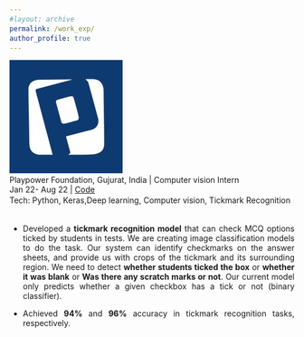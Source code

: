 ```yaml
---
#layout: archive
permalink: /work_exp/
author_profile: true
---
```


<!-- <div class="research-block">
	<div class="left">
		<span class="research-img">
			<img src="/images/wowlabz_gif.gif">
		</span>
	</div>
	<div class="right">
		<div class="title" style="font-size: 14px;"><a href="https://wowlabz.com/" style="text-decoration: none; color: inherit;" target="_blank">Wow Labz, Bangalore, Karnatka, India </a>| AI Developer</div>
		<div class="sub-title" style="font-size: 14px;">Sept 2023 - Present</div>
		<span class="research-text" style="text-align: justify; display: inline-block; font-size: 14px; line-height: 1.5;">Tech: Large Language Model (GPT3.5), Prompt Engineering, RAG, LLM Finetuning, Chatbot, Text-to-image models, Image-to-video models, LangChain, Qdrant, AWS</span><br>			
		<span class="research-text"><ul>
		<li style="text-align: justify; font-size: 14px;"> Experimenting with text-to-image models to generate images with <b>text in specific font styles</b> and image-to-video models to generate <b>visual storyboards</b> based on a given story/ context.</li> 
		<li style="text-align: justify; font-size: 14px;"> Worked on a client project to develop a <b>prompt-engineered LLM-based</b> Twitter bot for ICC Men’s Cricket World Cup’23 to reply in a <b>positive and personality-specific tonality</b>. Curated <b>knowledge base</b> to make replies factful.</li> 
		<li style="text-align: justify; font-size: 14px;"> Developed an <b>LLM-finetuned and RAG-based</b> chatbot to answer legal queries. Also worked on the feature of <b>automated legal document generation</b>. Deployed as a <b>microservice</b> on the AWS Platform.</li></ul></span>
	</div>
</div>

<div class="research-block">
	<div class="left">
		<span class="research-img">
			<img src="/images/dubverse_gif.gif">
		</span>
	</div>
	<div class="right">
		<div class="title" style="font-size: 14px;"><a href="https://dubverse.ai/" style="text-decoration: none; color: inherit;" target="_blank">Dubverse.ai, Gurgaon, India </a>| DL Engineering Intern</div>
		<div class="sub-title" style="font-size: 14px;">January 2023 - July 2023</div>
		<span class="research-text" style="text-align: justify; display: inline-block; font-size: 14px; line-height: 1.5;">Tech: Text-to-speech, Voice cloning, Python, Pytorch, Google Cloud Platform (GCP)</span><br>		
		<span class="research-text"><ul>
		<li style="text-align: justify; font-size: 14px;"> Optimized the deployed <b>TTS Cross-Lingual Voice Cloning</b> model by <b>plotting graphs</b> between transcript and spectrogram-energy-frequency of generated speech for locating misaligned portions in generated speech </li> 
		<li style="text-align: justify; font-size: 14px;"> Added language-specific and RegEx rules to lower Phoneme Error Rate by <b>9%</b>.</li> 
		<li style="text-align: justify; font-size: 14px;"> Scaled the optimized model to <b>4 new languages </b> by training on <b>200+ hours</b> of data over Google Cloud Platform.</li></ul></span>
	</div>
</div>

<div class="research-block">
	<div class="left">
		<span class="research-img">
			<img src="/images/gsoc.gif">
		</span>
	</div>
	<div class="right">
		<div class="title" style="font-size: 14px;"><a href="https://summerofcode.withgoogle.com/programs/2022/projects/5b96vIqa" style="text-decoration: none; color: inherit;" target="_blank">Google Summer of Code' 22 @ GAA, EMBL-EBI, United Kingdom</a> | AI Developer </div>
		<div class="sub-title" style="font-size: 14px;">June 2022 - September 2022 | <a target="_blank" class="tab_paper"  href="https://summerofcode.withgoogle.com/programs/2022/projects/5b96vIqa">Project Page</a></div>
		<span class="research-text" style="text-align: justify; display: inline-block; font-size: 14px; line-height: 1.5;">Pre-trained Language Model (BioBERT), Named Entity Recognition, Python, TensorFlow, FastAPI, Google Cloud Platform (GCP)</span><br>		
		<span class="research-text"><ul>
		<li style="text-align: justify; font-size: 14px;"> Reduced data curation time by <b>40%</b> by developing <b>OligoFinder</b>, a <b>BioBERT</b>-based module fine-tuned for the task of <b>Name Entity Recognition</b> to extract Oligonucleotides from research papers automatically. </li> 
		<li style="text-align: justify; font-size: 14px;"> Developed active-learning pipeline using RegEx, NLTK and BOWs to curate dataset of <b>7000 pairs of sentence</b></li>
		<li style="text-align: justify; font-size: 14px;">The resultant fine-tuned model achieved a Precision of <b>0.92</b>, Recall of <b>0.93</b> and F1 of <b>0.92</b>.</li></ul></span>
	</div>
</div>

<div class="research-block">
	<div class="left">
		<span class="research-img">
			<img src="/images/wowlabz_gif.gif">
		</span>
	</div>
	<div class="right">
		<div class="title" style="font-size: 14px;"><a href="https://wowlabz.com/" style="text-decoration: none; color: inherit;" target="_blank">Wow Labz, Bangalore, Karnatka, India </a>| Data Science Intern  </div>
		<div class="sub-title" style="font-size: 14px;">January 2022 - July 2022</div>
		<span class="research-text" style="text-align: justify; display: inline-block; font-size: 14px; line-height: 1.5;">GAN-based lip-synching models, YOLOV5, RoBERTa, Information Extraction, Tensorboard, BeautifulSoup, Python, TensorFlow, Flask, Google Cloud Platform (GCP)</span><br>			
		<span class="research-text"><ul>	
		<li style="text-align: justify; font-size: 14px;"> Implemented a <b>GAN-based Lip-synching</b> system that creates lip movements based on dubbed audio. The model is tuned on a custom-curated Indian speakers dataset to achieve a Lip Sync Error Distance of <b>6.512</b>.</li> 
		<li style="text-align: justify; font-size: 14px;"> Designed a Flask-based <b>Two-staged Resume Parser</b> that uses <b>YOLOv5</b> and <b>spaCyV3's RoBERTa</b> to extract <b>10 information</b> with overall test accuracy of <b>53.97%</b>. Scraped <b>~4000 resumes</b> for training and val using BeautifulSoup.</li></ul></span>
	</div>
</div>

<div class="research-block">
	<div class="left">
		<span class="research-img">
			<img src="/images/drdo_gif.gif">
		</span>
	</div>
	<div class="right">
		<div class="title" style="font-size: 14px;"><a href="https://www.drdo.gov.in/labs-and-establishments/defence-scientific-information-documentation-centre-desidoc" style="text-decoration: none; color: inherit;" target="_blank">DESIDOC-DRDO, New Delhi, India</a> | Data Science Intern </div>
		<div class="sub-title" style="font-size: 14px;">June 2022 - July 2022</div>
		<span class="research-text" style="text-align: justify; display: inline-block; font-size: 14px; line-height: 1.5;">Tech: Deep Learning, Face detection, Face recognition, Python, Tensorflow, TensorBoard, Streamlit</span><br>			
		<span class="research-text"><ul>
		<li style="text-align: justify; font-size: 14px;"> Developed a <b>Person Auto-tagging</b> system that labels renowned personalities across unlabeled photographs using <b>MTCNN</b> and <b>FaceNet</b>. Achieved <b>94%</b> and <b>98%</b> accuracy in face detection and recognition tasks, respectively. </li></ul></span>
	</div>
</div> -->

<div class="research-block">
	<div class="left">
		<span class="research-img">
			<img src="/images/playpowerlabs_gif.gif">
		</span>
	</div>
	<div class="right">
		<div class="title" style="font-size: 14px;"> <a href="https://www.playpowerlabs.com/" style="text-decoration: none; color: inherit;" target="_blank"> Playpower Foundation, Gujurat, India </a>| Computer vision Intern </div>
        <div class="sub-title" style="font-size: 14px;">Jan 22- Aug 22 | <a target="_blank" class="tab_paper" href="https://github.com/SKS200/Tickmark-Recognition-using-Convolutional-Neural-Network/blob/main/Tickmark_Recognition.ipynb">Code</a></div>
		<!-- <div class="sub-title" style="font-size: 14px;">Jun 22 - Aug 22</div> -->
		<span class="research-text" style="text-align: justify; display: inline-block; font-size: 14px; line-height: 1.5;">Tech: Python, Keras,Deep learning, Computer vision, Tickmark Recognition</span><br><br>				
		<span class="research-text"><ul>
		<li style="text-align: justify; font-size: 14px;">Developed a <b>tickmark recognition model</b> that can check MCQ options ticked by students in tests. We are creating image classification models to do the task. Our system can identify checkmarks on the answer sheets, and provide us with crops of the tickmark and its surrounding region. We need to detect <b>whether students ticked the box</b> or <b>whether it was blank</b>  or <b>Was there any scratch marks or not</b>. Our current model only predicts whether a given checkbox has a tick or not (binary classifier).</li></ul></span>
        <span class="research-text"><ul>
        <li style="text-align: justify; font-size: 14px;"> Achieved <b>94%</b> and <b>96%</b> accuracy in tickmark recognition tasks, respectively.</li></ul></span>
	</div>
</div>